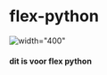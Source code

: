 # flex-python
![width="400"](https://imgs.search.brave.com/t7phXa0kQ9DX3ud6zpRZny3HYSMufrqrd8bvvBnxTJQ/rs:fit:318:225:1/g:ce/aHR0cHM6Ly90c2Uz/Lm1tLmJpbmcubmV0/L3RoP2lkPU9JUC43/QkRFSm1mQlNIZVdk/Qy1CZFF1bGNRSGFM/QyZwaWQ9QXBp)

#### dit is voor flex python
